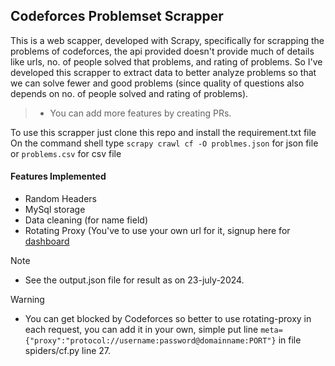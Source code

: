 ## Codeforces Problemset Scrapper
This is a web scapper, developed with Scrapy, specifically for scrapping the problems of codeforces, the api provided doesn't provide much of details like urls, no. of people solved that problems, and rating of problems. So I've developed
this scrapper to extract data to better analyze problems so that we can solve fewer and good problems (since quality of questions also depends on no. of people solved and rating of problems). 
>- You can add more features by creating PRs.

To use this scrapper just clone this repo and install the requirement.txt file  
On the command shell type ```scrapy crawl cf -O problmes.json``` for json file or ```problems.csv``` for csv file

#### Features Implemented
- Random Headers
- MySql storage
- Data cleaning (for name field)
- Rotating Proxy (You've to use your own url for it, signup here for [dashboard](https://proxy2.webshare.io/)



> [!NOTE]
> - See the output.json file for result as on 23-july-2024.

> [!WARNING]
> - You can get blocked by Codeforces so better to use rotating-proxy in each request, you can add it in your own, simple put line ```meta={"proxy":"protocol://username:password@domainname:PORT"}``` in file spiders/cf.py line 27.
